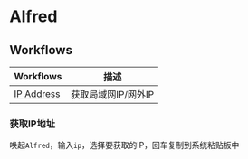 
# Alfred

## Workflows

| Workflows                              | 描述                                                      |
|----------------------------------------|-----------------------------------------------------------|
| [IP Address](#获取IP地址)              | 获取局域网IP/网外IP                                       |

### 获取IP地址

唤起`Alfred`，输入`ip`，选择要获取的IP，回车复制到系统粘贴板中
